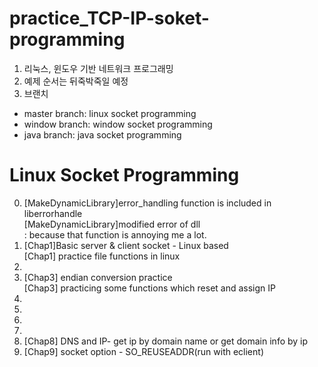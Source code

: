 # practice_TCP-IP-soket-programming
1. 리눅스, 윈도우 기반 네트워크 프로그래밍
2. 예제 순서는 뒤죽박죽일 예정
3. 브랜치
* master branch: linux socket programming
* window branch: window socket programming
* java branch: java socket programming


Linux Socket Programming
==================================
0. [MakeDynamicLibrary]error_handling function is included in liberrorhandle
<br>[MakeDynamicLibrary]modified error of dll
<br>: because that function is annoying me a lot.
1. [Chap1]Basic server & client socket - Linux based
<br>[Chap1] practice file functions in linux
2. 
3. [Chap3] endian conversion practice
<br>[Chap3] practicing some functions which reset and assign IP
4. 
5. 
6. 
7. 
8. [Chap8] DNS and IP- get ip by domain name or get domain info by ip
9. [Chap9] socket option - SO_REUSEADDR(run with eclient)
